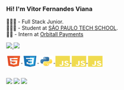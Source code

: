 ### Hi! I'm Vitor Fernandes Viana

👨🏽‍💻 - Full Stack Junior.<br>
👨🏽‍🎓 - Student at <a href="https://www.sptech.school">SÃO PAULO TECH SCHOOL</a>.<br>
👨‍🔧 - Intern at <a href="https://orbitall.com.br/home">Orbitall Payments</a>

<div>
  <a href="https://github.com/vitorfviana">
<img height="180em" src="https://github-readme-stats.vercel.app/api?username=vitorfviana&show_icons=true&theme=aura&include_all_commits=true&count_private=true"/> <img height="180em" src="https://github-readme-stats.vercel.app/api/top-langs/?username=vitorfviana&layout=compact&langs_count=7&theme=aura"/>
</div>
<div style="display:inline_block"><br>
  <img align="center" alt="Rafa-HTML" height="30" width="40" src="https://raw.githubusercontent.com/devicons/devicon/master/icons/html5/html5-original.svg">
  <img align="center" alt="Rafa-CSS" height="30" width="40" src="https://raw.githubusercontent.com/devicons/devicon/master/icons/css3/css3-original.svg">
  <img align="center" alt="Rafa-Python" height="30" width="40" src="https://raw.githubusercontent.com/devicons/devicon/master/icons/python/python-original.svg">
  <img align="center" alt="Rafa-Js" height="30" width="40" src="https://raw.githubusercontent.com/devicons/devicon/master/icons/javascript/javascript-plain.svg">
  <img align="center" alt="Java" height="30" width="40" src="https://raw.githubusercontent.com/devicons/devicon/master/icons/javascript/javascript-plain.svg">
  <img align="center" alt="Kotlin" height="30" width="40" src="https://raw.githubusercontent.com/devicons/devicon/master/icons/javascript/javascript-plain.svg">
</div>
  
  ##
  
  <div> 
  <a href="https://www.instagram.com/vitogams.js/" target="_blank"><img src="https://img.shields.io/badge/-Instagram-%23E4405F?style=for-the-badge&logo=instagram&logoColor=white" target="_blank"></a>
  <a href = "mailto:vitorfviana42@gmail.com"><img src="https://img.shields.io/badge/-Gmail-%23333?style=for-the-badge&logo=gmail&logoColor=white" target="_blank"></a>
  <a href="https://www.linkedin.com/in/vitor-fernandes-viana/" target="_blank"><img src="https://img.shields.io/badge/-LinkedIn-%230077B5?style=for-the-badge&logo=linkedin&logoColor=white" target="_blank"></a> 
 
</div>
